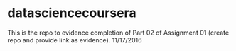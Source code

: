# datasciencecoursera
This is the repo to evidence completion of Part 02 of Assignment 01 (create repo and provide link as evidence). 11/17/2016 
